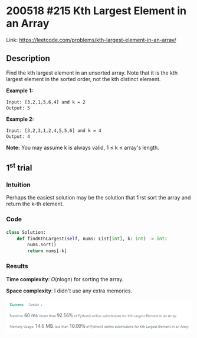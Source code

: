 # 200518 #215 Kth Largest Element in an Array
Link: https://leetcode.com/problems/kth-largest-element-in-an-array/

## Description
Find the kth largest element in an unsorted array. Note that it is the kth largest element in the sorted order, not the kth distinct element.

**Example 1:**

    Input: [3,2,1,5,6,4] and k = 2
    Output: 5

**Example 2:**

    Input: [3,2,3,1,2,4,5,5,6] and k = 4
    Output: 4

**Note:**
You may assume k is always valid, 1 ≤ k ≤ array's length.

## 1<sup>st</sup> trial

### Intuition
Perhaps the easiest solution may be the solution that first sort the array and return the k-th element.

### Code
```python
class Solution:
    def findKthLargest(self, nums: List[int], k: int) -> int:
        nums.sort()        
        return nums[-k]
```

### Results
**Time complexity**: *O*(nlogn) for sorting the array.

**Space complexity**: I didn't use any extra memories.

![1st trial](https://github.com/minyookim/DailyCoding/blob/master/200518%20%23215%20Kth%20Largest%20Element%20in%20an%20Array/1st%20trial.png)
